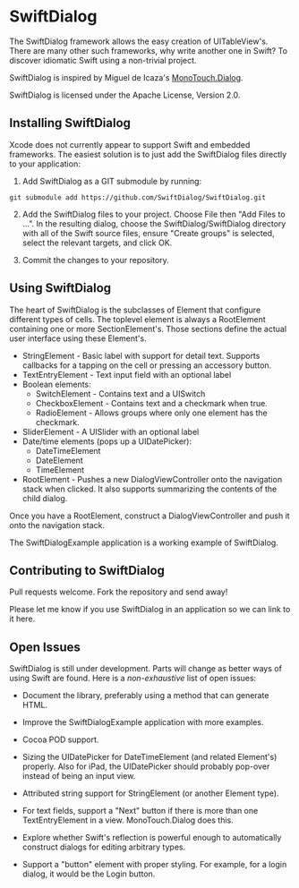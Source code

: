SwiftDialog
===========

The SwiftDialog framework allows the easy creation of UITableView's. There are many other such frameworks,
why write another one in Swift? To discover idiomatic Swift using a non-trivial project.

SwiftDialog is inspired by Miguel de Icaza's
[MonoTouch.Dialog](https://developer.apple.com/library/mac/documentation/MacOSX/Conceptual/BPFrameworks/Tasks/CreatingFrameworks.html).

SwiftDialog is licensed under the Apache License, Version 2.0.


Installing SwiftDialog
----------------------

Xcode does not currently appear to support Swift and embedded frameworks. The easiest
solution is to just add the SwiftDialog files directly to your application:

1. Add SwiftDialog as a GIT submodule by running:

```
git submodule add https://github.com/SwiftDialog/SwiftDialog.git
```

2. Add the SwiftDialog files to your project. Choose File then "Add Files to ...".
   In the resulting dialog, choose the SwiftDialog/SwiftDialog directory with all of
   the Swift source files, ensure "Create groups" is selected, select the relevant 
   targets, and click OK.

3. Commit the changes to your repository.


Using SwiftDialog
-----------------

The heart of SwiftDialog is the subclasses of Element that configure different types of cells.
The toplevel element is always a RootElement containing one or more SectionElement's. Those
sections define the actual user interface using these Element's.

* StringElement - Basic label with support for detail text. Supports callbacks for a tapping on the cell
or pressing an accessory button.
* TextEntryElement - Text input field with an optional label
* Boolean elements:
  - SwitchElement - Contains text and a UISwitch
  - CheckboxElement - Contains text and a checkmark when true.
  - RadioElement - Allows groups where only one element has the checkmark.
* SliderElement - A UISlider with an optional label
* Date/time elements (pops up a UIDatePicker):
  - DateTimeElement
  - DateElement
  - TimeElement
* RootElement - Pushes a new DialogViewController onto the navigation stack when clicked. It
also supports summarizing the contents of the child dialog.

Once you have a RootElement, construct a DialogViewController and push it onto the 
navigation stack.

The SwiftDialogExample application is a working example of SwiftDialog.


Contributing to SwiftDialog
---------------------------

Pull requests welcome. Fork the repository and send away!

Please let me know if you use SwiftDialog in an application so we can link to it here.


Open Issues
-----------

SwiftDialog is still under development. Parts will change as better ways of using Swift are found.
Here is a *non-exhaustive* list of open issues:

- Document the library, preferably using a method that can generate HTML. 

- Improve the SwiftDialogExample application with more examples.

- Cocoa POD support.

- Sizing the UIDatePicker for DateTimeElement (and related Element's) properly. Also for iPad,
the UIDatePicker should probably pop-over instead of being an input view.

- Attributed string support for StringElement (or another Element type).

- For text fields, support a "Next" button if there is more than one TextEntryElement in a view.
MonoTouch.Dialog does this.

- Explore whether Swift's reflection is powerful enough to automatically construct dialogs
for editing arbitrary types.

- Support a "button" element with proper styling. For example, for a login dialog,
it would be the Login button.
